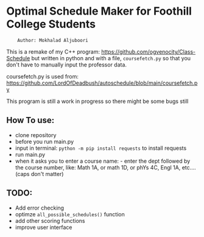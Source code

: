 # Optimal Schedule Maker for Foothill College Students
        Author: Mokhalad Aljuboori

This is a remake of my C++ program: https://github.com/ogvenocity/Class-Schedule
but written in python and with a file, `coursefetch.py` so that you don't have to manually input the professor data.

coursefetch.py is used from: https://github.com/LordOfDeadbush/autoschedule/blob/main/coursefetch.py

This program is still a work in progress so there might be some bugs still
## How To use:
- clone repository
- before you run main.py
- input in terminal: `python -m pip install requests` to install requests
- run main.py
- when it asks you to enter a course name: 
        - enter the dept followed by the course number, like: Math 1A, or math 1D, or phYs 4C, Engl 1A, etc.... (caps don't matter)

## TODO:
- Add error checking
- optimze `all_possible_schedules()` function
- add other scoring functions
- improve user interface
